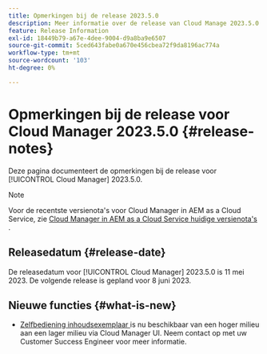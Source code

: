 ```yaml
---
title: Opmerkingen bij de release 2023.5.0
description: Meer informatie over de release van Cloud Manage 2023.5.0.
feature: Release Information
exl-id: 18449b79-a67e-4dee-9004-d9a8ba9e6507
source-git-commit: 5ced643fabe0a670e456cbea72f9da8196ac774a
workflow-type: tm+mt
source-wordcount: '103'
ht-degree: 0%

---
```


# Opmerkingen bij de release voor Cloud Manager 2023.5.0 {#release-notes}

Deze pagina documenteert de opmerkingen bij de release voor [!UICONTROL Cloud Manager] 2023.5.0.

>[!NOTE]
>
>Voor de recentste versienota&#39;s voor Cloud Manager in AEM as a Cloud Service, zie [ Cloud Manager in AEM as a Cloud Service huidige versienota&#39;s ](https://experienceleague.adobe.com/nl/docs/experience-manager-cloud-service/content/release-notes/cloud-manager/current).

## Releasedatum {#release-date}

De releasedatum voor [!UICONTROL Cloud Manager] 2023.5.0 is 11 mei 2023. De volgende release is gepland voor 8 juni 2023.

## Nieuwe functies {#what-is-new}

* [ Zelfbediening inhoudsexemplaar ](/help/using/content-copy.md) is nu beschikbaar van een hoger milieu aan een lager milieu via Cloud Manager UI. Neem contact op met uw Customer Success Engineer voor meer informatie.

